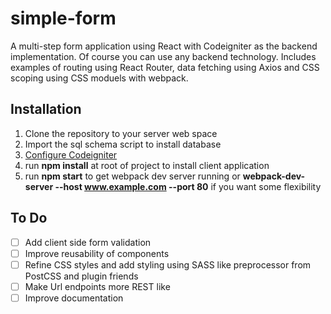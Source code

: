 # simple-form

A multi-step form application using React with Codeigniter as the backend implementation. Of course you can use any backend technology.
Includes examples of routing using React Router, data fetching using Axios and CSS scoping using CSS moduels with webpack. 

## Installation
1. Clone the repository to your server web space 
2. Import the sql schema script to install database 
3. [Configure Codeigniter](http://www.codeigniter.com/user_guide/installation/index.html)
4. run **npm install** at root of project to install client application
5. run **npm start** to get webpack dev server running or **webpack-dev-server --host www.example.com --port 80** if you want some flexibility 

## To Do
- [ ] Add client side form validation
- [ ] Improve reusability of components
- [ ] Refine CSS styles and add styling using SASS like preprocessor from PostCSS and plugin friends 
- [ ] Make Url endpoints more REST like 
- [ ] Improve documentation
